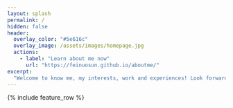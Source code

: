 ```yaml
---
layout: splash
permalink: /
hidden: false
header:
  overlay_color: "#5e616c"
  overlay_image: /assets/images/homepage.jpg
  actions:
    - label: "Learn about me now"
      url: "https://feinuosun.github.io/aboutme/"
excerpt: 
  "Welcome to know me, my interests, work and experiences! Look forward to be connected. (I am thinking of adding an instruction video here but haven't done with it yet_(:з」∠)_)."
---
```


{% include feature_row %}
